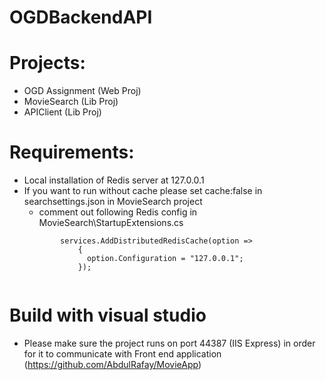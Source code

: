 # OGDBackendAPI

# Projects:
  - OGD Assignment (Web Proj)
  - MovieSearch (Lib Proj)
  - APIClient (Lib Proj)

# Requirements:
  - Local installation of Redis server at 127.0.0.1
  - If you want to run without cache please set cache:false in searchsettings.json in MovieSearch project
    - comment out following Redis config in MovieSearch\StartupExtensions.cs
    ~~~~ 
            services.AddDistributedRedisCache(option =>
                {
                  option.Configuration = "127.0.0.1";                
                });
  
# Build with visual studio

  - Please make sure the project runs on port 44387 (IIS Express) in order for it to communicate with Front end application (https://github.com/AbdulRafay/MovieApp)
  
  

